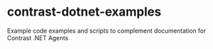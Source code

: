 # contrast-dotnet-examples
Example code examples and scripts to complement documentation for Contrast .NET Agents
